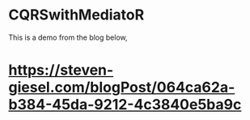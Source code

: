 # CQRSwithMediatoR

This is a demo from the blog below,
   # https://steven-giesel.com/blogPost/064ca62a-b384-45da-9212-4c3840e5ba9c
